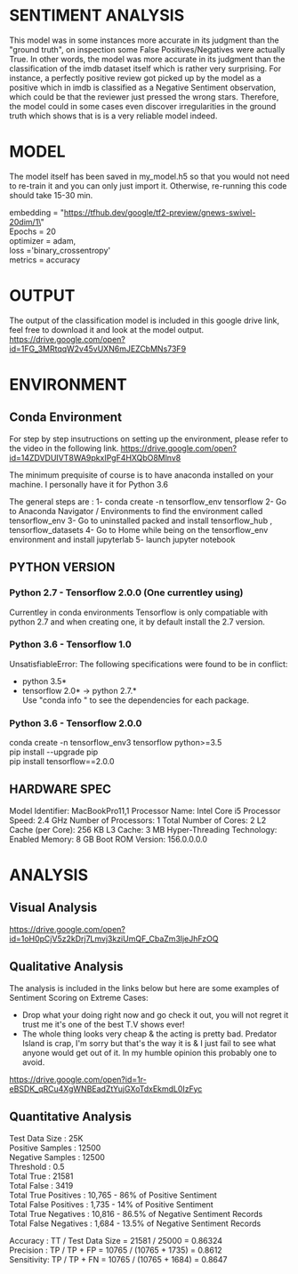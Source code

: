 # SENTIMENT ANALYSIS
This model was in some instances more accurate in its judgment than the "ground truth", on inspection some False Positives/Negatives were actually True. In other words, the model was more accurate in its judgment than the classification of the imdb dataset itself which is rather very surprising. For instance, a perfectly positive review got picked up by the model as a positive which in imdb is classified as a Negative Sentiment observation, which could be that the reviewer just pressed the wrong stars. Therefore, the model could in some cases even discover irregularities in the ground truth which shows that is is a very reliable model indeed. 

# MODEL
The model itself has been saved in my_model.h5 so that you would not need to re-train it and you can only just import it. Otherwise, re-running this code should take 15-30 min.

embedding  = \"https://tfhub.dev/google/tf2-preview/gnews-swivel-20dim/1\" <br />
Epochs     = 20                                                            <br />
optimizer  = adam,                                                         <br />
loss       ='binary_crossentropy'                                          <br />
metrics    = accuracy                                                      <br />

# OUTPUT
The output of the classification model is included in this google drive link, feel free to download it and look at the model output. 
https://drive.google.com/open?id=1FG_3MRtqqW2v45vUXN6mJEZCbMNs73F9

# ENVIRONMENT
## Conda Environment
For step by step insutructions on setting up the environment, please refer to the video in the following link.
https://drive.google.com/open?id=14ZDVDUIVT8WA9pkxIPgF4HXQbO8Mlnv8

The minimum prequisite of course is to have anaconda installed on your machine. I personally have it for Python 3.6

The general steps are : 
1- conda create -n tensorflow_env tensorflow
2- Go to Anaconda Navigator / Environments to find the environment called tensorflow_env
3- Go to uninstalled packed and install tensorflow_hub , tensorflow_datasets
4- Go to Home while being on the tensorflow_env environment and install jupyterlab
5- launch jupyter notebook 

## PYTHON VERSION
### Python 2.7 - Tensorflow 2.0.0 (One currentley using)
Currentley in conda environments Tensorflow is only compatiable with python 2.7 and when creating one, it by default install the 2.7 version. 

### Python 3.6 - Tensorflow 1.0 
UnsatisfiableError: The following specifications were found to be in conflict:
  - python 3.5*                     <br />
  - tensorflow 2.0* -> python 2.7.* <br />
Use "conda info <package>" to see the dependencies for each package. 

### Python 3.6 - Tensorflow 2.0.0 
conda create -n tensorflow_env3 tensorflow python>=3.5 <br />
pip install --upgrade pip                              <br />
pip install tensorflow==2.0.0                          <br />

## HARDWARE SPEC
Model Identifier:	MacBookPro11,1
Processor Name:	Intel Core i5
Processor Speed:	2.4 GHz
Number of Processors:	1
Total Number of Cores:	2
L2 Cache (per Core):	256 KB
L3 Cache:	3 MB
Hyper-Threading Technology:	Enabled
Memory:	8 GB
Boot ROM Version:	156.0.0.0.0

# ANALYSIS

## Visual Analysis
https://drive.google.com/open?id=1oH0pCjV5z2kDrj7Lmvj3kziUmQF_CbaZm3ljeJhFzOQ

## Qualitative Analysis
The analysis is included in the links below but here are some examples of Sentiment Scoring on Extreme Cases: 

- Drop what your doing right now and go check it out, you will not regret it trust me it's one of the best T.V shows ever!
- The whole thing looks very cheap & the acting is pretty bad. Predator Island is crap, I'm sorry but that's the way it is & I just fail to see what anyone would get out of it. In my humble opinion this probably one to avoid.

https://drive.google.com/open?id=1r-eBSDK_qRCu4XgWNBEadZtYujGXoTdxEkmdL0IzFyc

## Quantitative Analysis
Test Data Size               :  25K    <br />
Positive Samples             : 12500   <br />
Negative Samples             : 12500   <br />
Threshold                    :  0.5    <br />
Total True                   :  21581  <br />
Total False                  : 3419    <br />
Total True  Positives        : 10,765      -  86%           of Positive Sentiment  <br />
Total False Positives        : 1,735       - 14%            of Positive Sentiment  <br />
Total True Negatives         : 10,816      - 86.5%          of Negative Sentiment Records  <br />
Total False Negatives        :  1,684      - 13.5%          of Negative Sentiment Records  <br />

Accuracy : TT  / Test Data Size  =  21581   / 25000           = 0.86324  <br />
Precision : TP  / TP + FP        =  10765   / (10765 + 1735)  = 0.8612   <br />
Sensitivity: TP / TP + FN        =   10765 /   (10765 + 1684) = 0.8647   <br />

